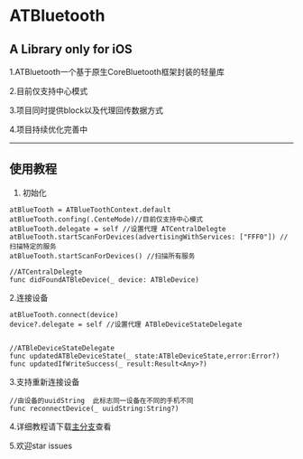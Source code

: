 # ATBluetooth
A Library only for iOS
------
1.ATBluetooth一个基于原生CoreBluetooth框架封装的轻量库

2.目前仅支持中心模式

3.项目同时提供block以及代理回传数据方式

4.项目持续优化完善中

----

## 使用教程
1. 初始化
```
atBlueTooth = ATBlueToothContext.default
atBlueTooth.confing(.CenteMode)//目前仅支持中心模式
atBlueTooth.delegate = self //设置代理 ATCentralDelegte
atBlueTooth.startScanForDevices(advertisingWithServices: ["FFF0"]) // 扫描特定的服务
atBlueTooth.startScanForDevices() //扫描所有服务

//ATCentralDelegte
func didFoundATBleDevice(_ device: ATBleDevice)

```
2.连接设备 

```
atBlueTooth.connect(device)
device?.delegate = self //设置代理 ATBleDeviceStateDelegate


//ATBleDeviceStateDelegate
func updatedATBleDeviceState(_ state:ATBleDeviceState,error:Error?)
func updatedIfWriteSuccess(_ result:Result<Any>?)
  ```
3.支持重新连接设备
```
//由设备的uuidString  此标志同一设备在不同的手机不同
func reconnectDevice(_ uuidString:String?)
```
4.详细教程请下载[主分支](https://github.com/airfight/ATBluetooth.git)查看

5.欢迎star issues
